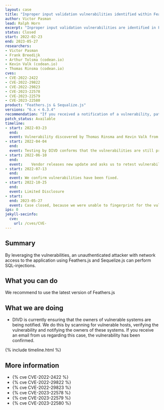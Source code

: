 ```yaml
---
layout: case
title: "Inproper input validation vulnerabilities identified within Feathers.js"
author: Victor Pasman
lead: Ralph Horn
excerpt: "Inproper input validation vulnerabilities are identified in Feathers.js, these can result in SQL-injection on the system."
status: Closed
start: 2022-02-23
end: 2023-05-27
researchers:
- Victor Pasman
- Frank Breedijk
- Arthur Tolsma (codean.io)
- Kevin Valk (codean.io)
- Thomas Rinsma (codean.io)
cves: 
- CVE-2022-2422
- CVE-2022-29822
- CVE-2022-29823
- CVE-2023-22578
- CVE-2023-22579
- CVE-2023-22580
product: "Feathers.js & Sequalize.js"
versions: "6.x < 6.3.4"
recommendation: "If you received a notification of a vulnerability, patch your system with the information provided in this notification."
patch_status: Available
timeline:
- start: 2022-03-23
  end:
  event: Vulnerability discovered by Thomas Rinsma and Kevin Valk from Codean.
- start: 2022-04-04
  end:
  event: Testing by DIVD conforms that the vulnerabilities are still present in the product.
- start: 2022-06-10
  end:
  event: 	Vendor releases new update and asks us to retest vulnerabilities.
- start: 2022-07-13
  end:
  event: We confirm vulnerabilities have been fixed.
- start: 2022-10-25
  end:
  event: Limited Disclosure
- start: 
  end: 2023-05-27
  event: Case closed, because we were unable to fingerprint for the vulnerability.
ips: 0
jekyll-secinfo:
  cve:
    url: /cves/CVE-
---
```


## Summary
By leveraging the vulnerabilities, an unauthenticated attacker with network access to the application using Feathers.js and Sequelize.js can perform SQL-injections.

## What you can do
We recommend to use the latest version of Feathers.js

## What we are doing

* DIVD is currently ensuring that the owners of vulnerable systems are being notified. We do this by scanning for vulnerable hosts, verifying the vulnerability and notifying the owners of these systems. If you receive an email from us regarding this case, the vulnerability has been confirmed.

{% include timeline.html %}

## More information

* {% cve CVE-2022-2422 %}
* {% cve CVE-2022-29822 %}
* {% cve CVE-2022-29823 %}
* {% cve CVE-2023-22578 %}
* {% cve CVE-2023-22579 %}
* {% cve CVE-2023-22580 %}

